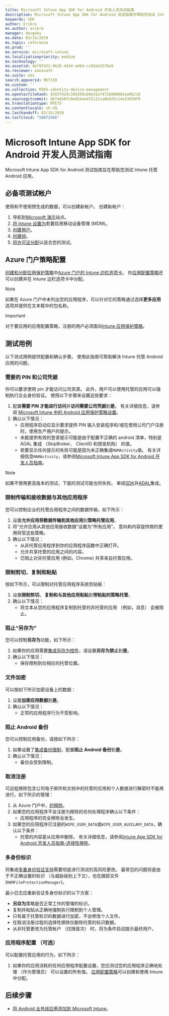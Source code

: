 ```yaml
---
title: Microsoft Intune App SDK for Android 开发人员测试指南
description: Microsoft Intune App SDK for Android 测试指南可帮助您测试 Intune 托管 Android 应用。
keywords: SDK
author: Erikre
ms.author: erikre
manager: dougeby
ms.date: 03/14/2019
ms.topic: reference
ms.prod: ''
ms.service: microsoft-intune
ms.localizationpriority: medium
ms.technology: ''
ms.assetid: 4ef8f421-9610-4d34-a464-cc02eb1578a9
ms.reviewer: aanavath
ms.suite: ems
search.appverid: MET150
ms.custom: ''
ms.collection: M365-identity-device-management
ms.openlocfilehash: 4203f424c395399cb0ed1e7472b006602aa0b210
ms.sourcegitcommit: db7a6b8fc9e82dae4f2111ca0b2d3c14e33658f9
ms.translationtype: MTE75
ms.contentlocale: zh-CN
ms.lasthandoff: 03/15/2019
ms.locfileid: "58072466"
---
```

# <a name="microsoft-intune-app-sdk-for-android-developers-testing-guide"></a>Microsoft Intune App SDK for Android 开发人员测试指南

Microsoft Intune App SDK for Android 测试指南旨在帮助您测试 Intune 托管 Android 应用。  

## <a name="prerequisite-test-accounts"></a>必备项测试帐户
使用和不使用预生成的数据，可以创建新帐户。 创建新帐户：
1. 导航到[Microsoft 演示](https://demos.microsoft.com/environments/create/tenant)站点。 
2. [将 Intune 设置为](https://docs.microsoft.com/intune/setup-steps)若要启用移动设备管理 (MDM)。
3. [创建用户](https://docs.microsoft.com/intune/users-add)。
4. [创建组](https://docs.microsoft.com/intune/groups-add)。
5. [将许可证分配](https://docs.microsoft.com/intune/licenses-assign)以适合您的测试。


## <a name="azure-portal-policy-configuration"></a>Azure 门户策略配置
[创建和分配应用保护策略](https://docs.microsoft.com/intune/app-protection-policies)中[Azure 门户的 Intune 边栏选项卡](https://portal.azure.com/?feature.customportal=false#blade/Microsoft_Intune_Apps/MainMenu/14/selectedMenuItem/Overview)。 你[应用配置策略](https://docs.microsoft.com/intune/app-configuration-policies-overview)还可以创建并在 Intune 边栏选项卡中分配。

> [!NOTE]
> 如果在 Azure 门户中未列出您的应用程序，可以针对它的策略通过选择**更多应用**选项并提供在文本框中的包名称。

> [!IMPORTANT]
> 对于要应用的应用配置策略，注册的用户必须面向[Intune 应用保护策略](https://docs.microsoft.com/intune/app-protection-policy)。

## <a name="test-cases"></a>测试用例

以下测试用例提供配置和确认步骤。 使用此指南可帮助解决 Intune 托管 Android 应用的问题。

### <a name="required-pin-and-corporate-credentials"></a>需要的 PIN 和公司凭据

你可以要求使用 pin 才能访问公司资源。 此外，用户可以使用托管的应用可以强制执行企业身份验证。 使用以下步骤来设置这些要求：

1. 配置**需要 PIN 才能进行访问**并**访问需要公司凭据**到**是**。 有关详细信息，请参阅 [Microsoft Intune 中的 Android 应用保护策略设置](app-protection-policy-settings-android.md#access-requirements)。
2. 确认以下情况：
    - 应用程序启动应显示要求提供 PIN 输入安装程序和/或在使用公司门户注册时，使用生产用户的提示。
    - 未能提供有效的登录提示可能是由于配置不正确的 android 清单，特别是 ADAL 集成 （SkipBroker、 ClientID 和颁发机构） 的值。
    - 若要显示任何提示的失败可能是因为未正确集成`MAMActivity`值。 有关详细信息`MAMActivity`，请参阅[Microsoft Intune App SDK for Android 开发人员指南](app-sdk-android.md)。

> [!NOTE] 
> 如果不使用更高版本的测试，下面的测试可能也将失败。 审阅[SDK](app-sdk-android.md##sdk-integration)并[ADAL](app-sdk-android.md#configure-azure-active-directory-authentication-library-adal)集成。

### <a name="restrict-transferring-and-receiving-data-with-other-apps"></a>限制传输和接收数据与其他应用程序
您可以控制企业的托管应用程序之间的数据传输，如下所示：

1. 设置**允许应用将数据传输到其他应用**到**策略托管应用**。
2. 将“允许应用从其他应用接收数据”设置为“所有应用”。 意向和内容提供商的使用将受这些策略。
3. 确认以下情况：
    - 从非托管应用程序到你的应用程序函数中正确打开。
    - 允许共享托管的应用之间的内容。
    - 已阻止对非托管应用 (例如，Chrome) 共享来自托管应用。

### <a name="restrict-cut-copy-and-paste"></a>限制剪切、复制和粘贴
按如下所示，可以限制对托管应用程序系统剪贴板：

1. 设置**限制剪切、 复制和与其他应用粘贴**到**带粘贴的策略托管**。
2. 确认以下情况：
    - 将文本从您的应用程序复制到托管的非托管的应用 （例如，消息） 会被阻止。

### <a name="prevent-save-as"></a>阻止“另存为”
您可以控制**另存为**功能，如下所示：

1. 如果你的应用需要[集成另存为控件](app-sdk-android.md#example-determine-if-saving-to-device-or-cloud-storage-is-permitted)，请设置**另存为禁止**到**是**。
2. 确认以下情况：
    - 保存限制到仅相应的托管位置。

### <a name="file-encryption"></a>文件加密
可以按如下所示加密设备上的数据：

1. 设置**加密应用数据**到**是**。
2. 确认以下情况：
    - 正常的应用程序行为不受影响。

### <a name="prevent-android-backups"></a>阻止 Android 备份
您可以控制应用备份，请按如下所示：

1. 如果设置了[集成备份限制](app-sdk-android.md#protecting-backup-data)，配置**阻止 Android 备份**到**是**。
2. 确认以下情况：
    - 备份会受到限制。

### <a name="unenrollment"></a>取消注册
可远程擦除包含公司电子邮件和文档中的托管的应用和个人数据进行解密时不能再进行，如下所示的管理：

1. 从 Azure 门户中，[的擦除](https://docs.microsoft.com/intune/apps-selective-wipe)。
2. 如果您的应用程序不会注册为擦除的任何处理程序确认以下条件：
    - 应用程序的完全擦除会发生。
3. 如果您的应用程序已注册的`WIPE_USER_DATA`或`WIPE_USER_AUXILARY_DATA`，确认以下条件：
    - 托管的内容是从应用中删除。 有关详细信息，请参阅[Intune App SDK for Android 开发人员指南-选择性擦除](app-sdk-android.md#selective-wipe)。

### <a name="multi-identity"></a>多身份标识
将集成[多重身份验证支持](app-sdk-android.md#multi-identity-optional)需要彻底进行测试的高风险更改。 最常见的问题将是由于不正确设置的标识 （与威胁级别上下文），也在跟踪文件 (`MAMFileProtectionManager`)。

最小日志应重新验证多身份标识的以下方案：

- **另存为**策略是否正常工作的管理的标识。
- 复制并粘贴从正确地强制执行限制到个人管理。
- 只有属于托管标识的数据进行加密，不会修改个人文件。
- 在取消注册过程的选择性擦除仅删除托管的标识数据。
- 从非托管更改为托管帐户 （仅限首次） 时，将为条件启动提示最终用户。

### <a name="app-configuration-optional"></a>应用程序配置 （可选）
可以配置托管应用的行为，如下所示：

1. 如果你的应用消耗的任何应用程序配置设置，您应测试您的应用程序正确地处理 （作为管理员） 可以设置的所有值。 [应用配置策略](https://docs.microsoft.com/intune/app-configuration-policies-overview)可以创建和使用 Intune 中分配。

## <a name="next-steps"></a>后续步骤

- [将 Android 业务线应用添加到 Microsoft Intune](lob-apps-android.md)。

